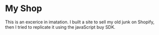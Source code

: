 # My Shop

This is an excerice in imatation.  I built a site to sell my old junk on Shopify, then I tried to replicate it using the javaScript buy SDK. 

